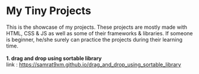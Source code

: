 # My Tiny Projects

This is the showcase of my projects. These projects are mostly made with HTML, CSS & JS as well as some of their frameworks & libraries. If someone is beginner, he/she surely can practice the projects during their learning time. <br/><br/>
**1. drag and drop using sortable library**
 <br/>link : https://samrat9xm.github.io/drag_and_drop_using_sortable_library
